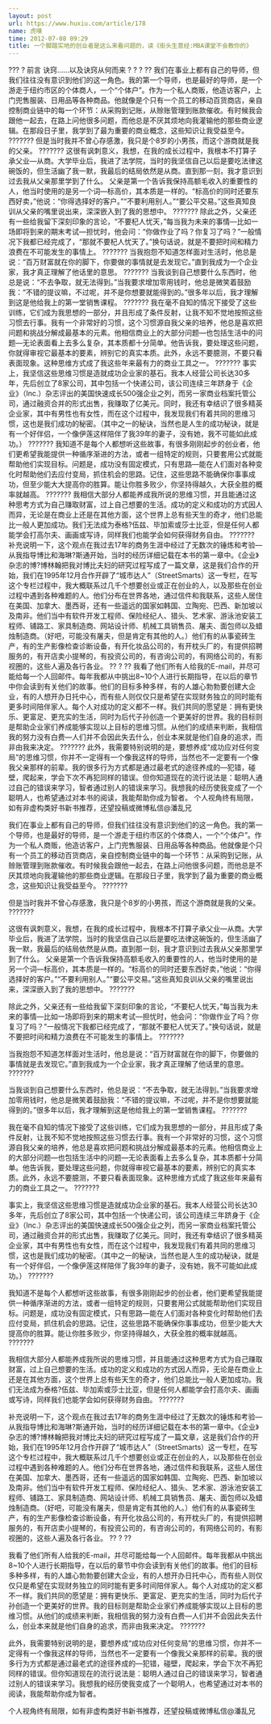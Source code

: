 ```yaml
---
layout: post
url: https://www.huxiu.com/article/178
name: 虎嗅
time: 2012-07-08 09:29
title: 一个脚踏实地的创业者是这么来看问题的，读《街头生意经:MBA课堂不会教你的》
---
```

??? ? 前言 诀窍……以及诀窍从何而来 ? ? ? ?? 我们在事业上都有自己的导师，但我们往往没有意识到他们的这一角色。我的第一个导师，也是最好的导师，是一个游走于纽约市区的个体商人，一个“个体户”。作为一个私人商贩，他造访客户，上门兜售服装、日用品等各种商品。他就像是个只有一个员工的移动百货商店，亲自控制商业链中的每一个环节：从采购到记账，从赊账管理到账款催收。有时候我会跟他一起去，在路上问他很多问题，而他总是不厌其烦地向我灌输他的那些商业逻辑。在那段日子里，我学到了最为重要的商业概念，这些知识让我受益至今。 ??????? 但是当时我并不曾心存感激，我只是个8岁的小男孩，而这个游商就是我的父亲。 ??????? 这很有讽刺意义，我想，在我的成长过程中，我根本不打算子承父业—从商。大学毕业后，我进了法学院，当时的我坚信自己以后是要吃法律这碗饭的，但生活幽了我一默，我最后的结局依然是从商。直到那一刻，我才意识到过去我从父亲那里学到了什么。 父亲是第一个告诉我保持高额毛收入的重要性的人，他当时使用的是另一个词—标高价，其本质是一样的。“标高价的同时还要东西好卖，”他说：“你得选择好的客户。”“不要利用别人。”“要公平交易。”这些真知良训从父亲的嘴里说出来，深深嵌入到了我的思想中。 ??????? 除此之外，父亲还有一些给我留下深刻印象的言论，“不要杞人忧天，”每当我为未来的事情—比如一场即将到来的期末考试—担忧时，他会问：“你做作业了吗？你复习了吗？”一般情况下我都已经完成了，“那就不要杞人忧天了。”换句话说，就是不要把时间和精力浪费在不可能发生的事情上。 ??????? 当我抱怨不知道怎样面对生活时，他总是说：“百万财富就在你的脚下，你要做的事情就是去发现它。”直到我成为一个企业家，我才真正理解了他话里的意思。 ??????? 当我谈到自己想要什么东西时，他总是说：“不去争取，就无法得到。”当我要求增加零用钱时，他总是微笑着鼓励我：“不错的提议嘛，不过呢，并不是你想要就能得到的。”很多年以后，我才理解到这是他给我上的第一堂销售课程。 ??????? 我在毫不自知的情况下接受了这些训练，它们成为我思想的一部分，并且形成了条件反射，让我不知不觉地按照这些习惯去行事。我有一个非常好的习惯，这个习惯源自我父亲的培养，他总是喜欢把问题和挑战分解成最基本的元素。他相信商业上的大部分问题—也包括生活中的问题—无论表面看上去多么复杂，其本质都十分简单。他告诉我，要处理这些问题，你就得审视它最基本的要素，辨别它的真实本质。此外，永远不要臆测，不要只看表面现象。这种思维方式成了我这些年来最有力的商业工具之一。 ??????? 事实上，我坚信这些思维习惯是造就成功企业家的基石。我本人经营公司长达30多年，先后创立了8家公司，其中包括一个快递公司，该公司连续三年跻身于《企业》（Inc.）杂志评出的美国快速成长500强企业之列，而另一家商业档案托管公司，通过融资合并的形式出售，我赚取了亿美元。同时，我还有幸结识了很多精英企业家，其中有男性也有女性，而在这个过程中，我发现我们有着共同的思维习惯，这也是我们成功的秘密。（其中之一的秘诀，当然也是人生的成功秘诀，就是有一个好伴侣，一个像伊莲这样陪伴了我39年的妻子，没有她，我不可能如此成功。） ??????? 我知道不是每个人都想听这些故事，有很多刚刚起步的创业者，他们更希望我能提供一种循序渐进的方法，或者一组特定的规则，只要套用公式就能帮助他们实现目标。问题是，成功没有固定模式，只有思路—能在人们面对各种变化时帮助他们去应付变局，抓住机会的思路。记住，这些思路不能确保你事事成功，但至少能大大提高你的胜算。能让你胜多败少，你坚持得越久，大获全胜的概率就越高。 ??????? 我相信大部分人都能养成我所说的思维习惯，并且能通过这种思考方式为自己赚取财富，过上自己想要的生活。成功的定义和成功的方式因人而异，无论是在商业上还是在其他方面，这个世界上总有些天生的奇才，他们总能比一般人更加成功。我们无法成为泰格?伍兹、毕加索或莎士比亚，但是任何人都能学会打高尔夫、画画或写诗，同样我们也能学会如何获得财务自由。 ??????? 补充说明一下，这个观点在我过去17年的商务生涯中经过了无数次的锤炼和考验—从我指导博比和海琳?斯通开始，当时的经历详细记载在本书的第一章中。《企业》杂志的博?博林翰把我对博比夫妇的研究过程写成了一篇文章，这是我们合作的开始，我们在1995年12月合作开辟了“城市达人”（StreetSmarts）这一专栏，在写这个专栏过程中，我大概联系过几千个想要创业或正在创业的人，以及那些在创业过程中遇到各种难题的人。他们分布在世界各地，通过信件和我联系，这些人居住在美国、加拿大、墨西哥，还有一些遥远的国家如韩国、立陶宛、巴西、新加坡以及南非。他们当中有软件开发工程师、保险经纪人、猎头、艺术家、游泳池安装工程师、铺路工、家具制造商、网站设计师、机械工具销售员、屠夫、面包师以及蜡烛制造商。（好吧，可能没有屠夫，但是肯定有其他的人。）他们有的从事瓷砖生产，有的生产影像检查诊断设备，有开化妆品公司的，有开枕头厂的，有提供招聘服务的，有开店卖小提琴的，有投资公司的，有咨询公司的，有网络公司的，有影视圈的，这些人遍及各行各业。 ?? ? ?? 我看了他们所有人给我的E-mail，并尽可能给每一个人回邮件。每年我都从中挑出8~10个人进行长期指导，在以后的章节中你会读到有关他们的故事。他们的目标多种多样，有的人雄心勃勃要创建大企业，有的人想开办日托中心，而有些人则仅仅只是希望在实现财务独立的同时能有更多时间陪伴家人。每个人对成功的定义都不一样。我们共同的愿望是：拥有更快乐、更富足、更充实的生活，同时为后代子孙创造一个更美好的世界。我的目标则是帮助企业家们养成能够实现以上目标的思维习惯。从他们的成绩来判断，我相信我的努力没有白费—人们并不会因此失去什么，创业本来就是他们自身的追求，而非由我来决定。 ??????? 此外，我需要特别说明的是，要想养成“成功应对任何变局”的思维习惯，你并不一定得有一个像我这样的导师，当然也不一定要有一个像我父亲那样的前辈。我的很多行为方式都是通过最老式的途径养成的—犯错，碰壁，爬起来，学会下次不再犯同样的错误。但你知道现在的流行说法是：聪明人通过自己的错误来学习，智者通过别人的错误来学习。我想我的经历使我变成了一个聪明人，也希望通过对本书的阅读，我能帮助你成为智者。 个人视角终有局限，如有非虚构类好书新书推荐，还望投稿或微博私信@潘乱兄

我们在事业上都有自己的导师，但我们往往没有意识到他们的这一角色。我的第一个导师，也是最好的导师，是一个游走于纽约市区的个体商人，一个“个体户”。作为一个私人商贩，他造访客户，上门兜售服装、日用品等各种商品。他就像是个只有一个员工的移动百货商店，亲自控制商业链中的每一个环节：从采购到记账，从赊账管理到账款催收。有时候我会跟他一起去，在路上问他很多问题，而他总是不厌其烦地向我灌输他的那些商业逻辑。在那段日子里，我学到了最为重要的商业概念，这些知识让我受益至今。 ???????

但是当时我并不曾心存感激，我只是个8岁的小男孩，而这个游商就是我的父亲。 ???????

这很有讽刺意义，我想，在我的成长过程中，我根本不打算子承父业—从商。大学毕业后，我进了法学院，当时的我坚信自己以后是要吃法律这碗饭的，但生活幽了我一默，我最后的结局依然是从商。直到那一刻，我才意识到过去我从父亲那里学到了什么。 父亲是第一个告诉我保持高额毛收入的重要性的人，他当时使用的是另一个词—标高价，其本质是一样的。“标高价的同时还要东西好卖，”他说：“你得选择好的客户。”“不要利用别人。”“要公平交易。”这些真知良训从父亲的嘴里说出来，深深嵌入到了我的思想中。 ???????

除此之外，父亲还有一些给我留下深刻印象的言论，“不要杞人忧天，”每当我为未来的事情—比如一场即将到来的期末考试—担忧时，他会问：“你做作业了吗？你复习了吗？”一般情况下我都已经完成了，“那就不要杞人忧天了。”换句话说，就是不要把时间和精力浪费在不可能发生的事情上。 ???????

当我抱怨不知道怎样面对生活时，他总是说：“百万财富就在你的脚下，你要做的事情就是去发现它。”直到我成为一个企业家，我才真正理解了他话里的意思。 ???????

当我谈到自己想要什么东西时，他总是说：“不去争取，就无法得到。”当我要求增加零用钱时，他总是微笑着鼓励我：“不错的提议嘛，不过呢，并不是你想要就能得到的。”很多年以后，我才理解到这是他给我上的第一堂销售课程。 ???????

我在毫不自知的情况下接受了这些训练，它们成为我思想的一部分，并且形成了条件反射，让我不知不觉地按照这些习惯去行事。我有一个非常好的习惯，这个习惯源自我父亲的培养，他总是喜欢把问题和挑战分解成最基本的元素。他相信商业上的大部分问题—也包括生活中的问题—无论表面看上去多么复杂，其本质都十分简单。他告诉我，要处理这些问题，你就得审视它最基本的要素，辨别它的真实本质。此外，永远不要臆测，不要只看表面现象。这种思维方式成了我这些年来最有力的商业工具之一。 ???????

事实上，我坚信这些思维习惯是造就成功企业家的基石。我本人经营公司长达30多年，先后创立了8家公司，其中包括一个快递公司，该公司连续三年跻身于《企业》（Inc.）杂志评出的美国快速成长500强企业之列，而另一家商业档案托管公司，通过融资合并的形式出售，我赚取了亿美元。同时，我还有幸结识了很多精英企业家，其中有男性也有女性，而在这个过程中，我发现我们有着共同的思维习惯，这也是我们成功的秘密。（其中之一的秘诀，当然也是人生的成功秘诀，就是有一个好伴侣，一个像伊莲这样陪伴了我39年的妻子，没有她，我不可能如此成功。） ???????

我知道不是每个人都想听这些故事，有很多刚刚起步的创业者，他们更希望我能提供一种循序渐进的方法，或者一组特定的规则，只要套用公式就能帮助他们实现目标。问题是，成功没有固定模式，只有思路—能在人们面对各种变化时帮助他们去应付变局，抓住机会的思路。记住，这些思路不能确保你事事成功，但至少能大大提高你的胜算。能让你胜多败少，你坚持得越久，大获全胜的概率就越高。 ???????

我相信大部分人都能养成我所说的思维习惯，并且能通过这种思考方式为自己赚取财富，过上自己想要的生活。成功的定义和成功的方式因人而异，无论是在商业上还是在其他方面，这个世界上总有些天生的奇才，他们总能比一般人更加成功。我们无法成为泰格?伍兹、毕加索或莎士比亚，但是任何人都能学会打高尔夫、画画或写诗，同样我们也能学会如何获得财务自由。 ???????

补充说明一下，这个观点在我过去17年的商务生涯中经过了无数次的锤炼和考验—从我指导博比和海琳?斯通开始，当时的经历详细记载在本书的第一章中。《企业》杂志的博?博林翰把我对博比夫妇的研究过程写成了一篇文章，这是我们合作的开始，我们在1995年12月合作开辟了“城市达人”（StreetSmarts）这一专栏，在写这个专栏过程中，我大概联系过几千个想要创业或正在创业的人，以及那些在创业过程中遇到各种难题的人。他们分布在世界各地，通过信件和我联系，这些人居住在美国、加拿大、墨西哥，还有一些遥远的国家如韩国、立陶宛、巴西、新加坡以及南非。他们当中有软件开发工程师、保险经纪人、猎头、艺术家、游泳池安装工程师、铺路工、家具制造商、网站设计师、机械工具销售员、屠夫、面包师以及蜡烛制造商。（好吧，可能没有屠夫，但是肯定有其他的人。）他们有的从事瓷砖生产，有的生产影像检查诊断设备，有开化妆品公司的，有开枕头厂的，有提供招聘服务的，有开店卖小提琴的，有投资公司的，有咨询公司的，有网络公司的，有影视圈的，这些人遍及各行各业。 ?? ? ??

我看了他们所有人给我的E-mail，并尽可能给每一个人回邮件。每年我都从中挑出8~10个人进行长期指导，在以后的章节中你会读到有关他们的故事。他们的目标多种多样，有的人雄心勃勃要创建大企业，有的人想开办日托中心，而有些人则仅仅只是希望在实现财务独立的同时能有更多时间陪伴家人。每个人对成功的定义都不一样。我们共同的愿望是：拥有更快乐、更富足、更充实的生活，同时为后代子孙创造一个更美好的世界。我的目标则是帮助企业家们养成能够实现以上目标的思维习惯。从他们的成绩来判断，我相信我的努力没有白费—人们并不会因此失去什么，创业本来就是他们自身的追求，而非由我来决定。 ???????

此外，我需要特别说明的是，要想养成“成功应对任何变局”的思维习惯，你并不一定得有一个像我这样的导师，当然也不一定要有一个像我父亲那样的前辈。我的很多行为方式都是通过最老式的途径养成的—犯错，碰壁，爬起来，学会下次不再犯同样的错误。但你知道现在的流行说法是：聪明人通过自己的错误来学习，智者通过别人的错误来学习。我想我的经历使我变成了一个聪明人，也希望通过对本书的阅读，我能帮助你成为智者。

个人视角终有局限，如有非虚构类好书新书推荐，还望投稿或微博私信@潘乱兄


